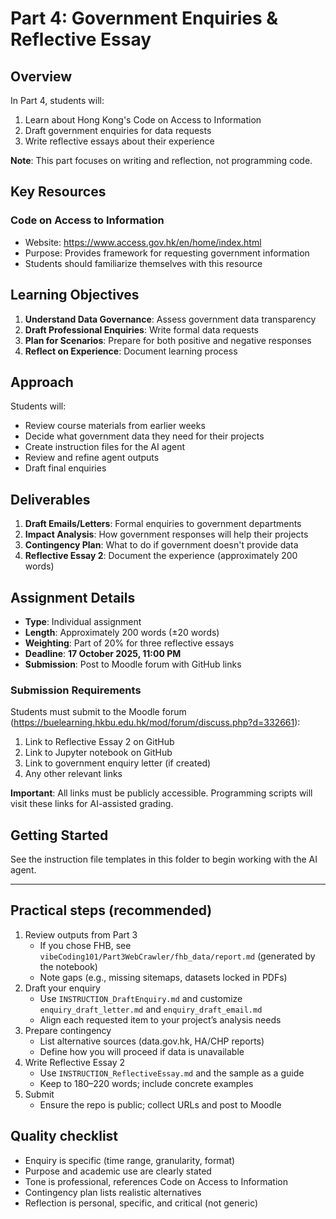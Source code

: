 # Part 4: Government Enquiries & Reflective Essay

## Overview

In Part 4, students will:
1. Learn about Hong Kong's Code on Access to Information
2. Draft government enquiries for data requests
3. Write reflective essays about their experience

**Note**: This part focuses on writing and reflection, not programming code.

## Key Resources

### Code on Access to Information
- Website: https://www.access.gov.hk/en/home/index.html
- Purpose: Provides framework for requesting government information
- Students should familiarize themselves with this resource

## Learning Objectives

1. **Understand Data Governance**: Assess government data transparency
2. **Draft Professional Enquiries**: Write formal data requests
3. **Plan for Scenarios**: Prepare for both positive and negative responses
4. **Reflect on Experience**: Document learning process

## Approach

Students will:
- Review course materials from earlier weeks
- Decide what government data they need for their projects
- Create instruction files for the AI agent
- Review and refine agent outputs
- Draft final enquiries

## Deliverables

1. **Draft Emails/Letters**: Formal enquiries to government departments
2. **Impact Analysis**: How government responses will help their projects
3. **Contingency Plan**: What to do if government doesn't provide data
4. **Reflective Essay 2**: Document the experience (approximately 200 words)

## Assignment Details

- **Type**: Individual assignment
- **Length**: Approximately 200 words (±20 words)
- **Weighting**: Part of 20% for three reflective essays
- **Deadline**: **17 October 2025, 11:00 PM**
- **Submission**: Post to Moodle forum with GitHub links

### Submission Requirements

Students must submit to the Moodle forum (https://buelearning.hkbu.edu.hk/mod/forum/discuss.php?d=332661):

1. Link to Reflective Essay 2 on GitHub
2. Link to Jupyter notebook on GitHub  
3. Link to government enquiry letter (if created)
4. Any other relevant links

**Important**: All links must be publicly accessible. Programming scripts will visit these links for AI-assisted grading.

## Getting Started

See the instruction file templates in this folder to begin working with the AI agent.

---

## Practical steps (recommended)

1. Review outputs from Part 3
   - If you chose FHB, see `vibeCoding101/Part3WebCrawler/fhb_data/report.md` (generated by the notebook)
   - Note gaps (e.g., missing sitemaps, datasets locked in PDFs)
2. Draft your enquiry
   - Use `INSTRUCTION_DraftEnquiry.md` and customize `enquiry_draft_letter.md` and `enquiry_draft_email.md`
   - Align each requested item to your project’s analysis needs
3. Prepare contingency
   - List alternative sources (data.gov.hk, HA/CHP reports)
   - Define how you will proceed if data is unavailable
4. Write Reflective Essay 2
   - Use `INSTRUCTION_ReflectiveEssay.md` and the sample as a guide
   - Keep to 180–220 words; include concrete examples
5. Submit
   - Ensure the repo is public; collect URLs and post to Moodle

## Quality checklist

- Enquiry is specific (time range, granularity, format)
- Purpose and academic use are clearly stated
- Tone is professional, references Code on Access to Information
- Contingency plan lists realistic alternatives
- Reflection is personal, specific, and critical (not generic)
